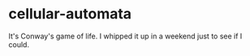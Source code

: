 # cellular-automata

It's Conway's game of life.  I whipped it up in a weekend just to see if I could.
